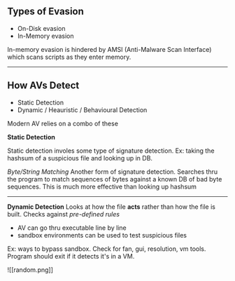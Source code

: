 ## Types of Evasion

- On-Disk evasion
- In-Memory evasion

In-memory evasion is hindered by AMSI (Anti-Malware Scan Interface) which scans scripts as they enter memory.


---

## How AVs Detect

- Static Detection
- Dynamic / Heauristic / Behavioural Detection

Modern AV relies on a combo of these


**Static Detection**

Static detection involes some type of signature detection. Ex: taking the hashsum of a suspicious file and looking up in DB. 

*Byte/String Matching*
Another form of signature detection. Searches thru the program to match sequences of bytes against a known DB of bad byte sequences. This is much more effective than looking up hashsum


---

**Dynamic Detection**
Looks at how the file **acts** rather than how the file is built.
Checks against _pre-defined rules_

- AV can go thru executable line by line
- sandbox environments can be used to test suspicious files

Ex: ways to bypass sandbox. Check for fan, gui, resolution, vm tools. Program should exit if it detects it's in a VM.

![[random.png]]



